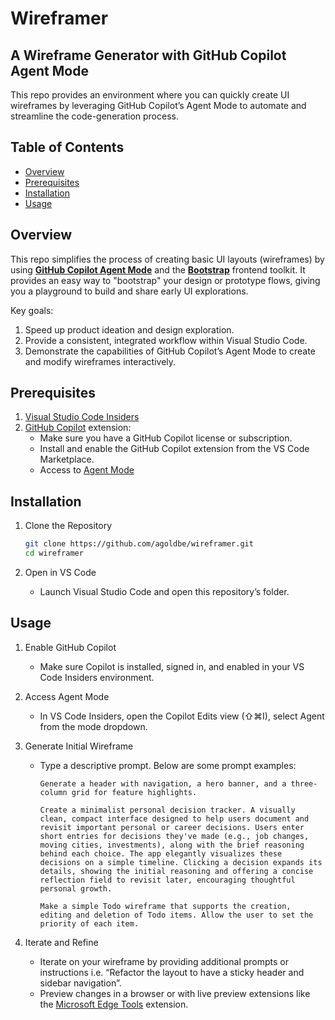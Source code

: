 # Wireframer

## A Wireframe Generator with GitHub Copilot Agent Mode

This repo provides an environment where you can quickly create UI wireframes by leveraging GitHub Copilot’s Agent Mode to automate and streamline the code-generation process.

## Table of Contents

- [Overview](#overview)  
- [Prerequisites](#prerequisites)  
- [Installation](#installation)  
- [Usage](#usage)

## Overview

This repo simplifies the process of creating basic UI layouts (wireframes) by using [**GitHub Copilot Agent Mode**](https://code.visualstudio.com/docs/copilot/chat/chat-agent-mode) and the [**Bootstrap**](https://getbootstrap.com/) frontend toolkit. It provides an easy way to "bootstrap" your design or prototype flows, giving you a playground to build and share early UI explorations.

Key goals:
1. Speed up product ideation and design exploration.
2. Provide a consistent, integrated workflow within Visual Studio Code.
3. Demonstrate the capabilities of GitHub Copilot’s Agent Mode to create and modify wireframes interactively.

## Prerequisites

1. [Visual Studio Code Insiders](https://code.visualstudio.com/insiders/)
2. [GitHub Copilot](https://marketplace.visualstudio.com/items?itemName=GitHub.copilot) extension:
   - Make sure you have a GitHub Copilot license or subscription.
   - Install and enable the GitHub Copilot extension from the VS Code Marketplace.
   - Access to [Agent Mode](https://code.visualstudio.com/blogs/2025/02/24/introducing-copilot-agent-mode)

## Installation

1. Clone the Repository
   ```bash
   git clone https://github.com/agoldbe/wireframer.git
   cd wireframer
   ```

2. Open in VS Code
   - Launch Visual Studio Code and open this repository’s folder.

## Usage

1. Enable GitHub Copilot
   - Make sure Copilot is installed, signed in, and enabled in your VS Code Insiders environment.

2. Access Agent Mode
   - In VS Code Insiders, open the Copilot Edits view (⇧⌘I), select Agent from the mode dropdown.

3. Generate Initial Wireframe
   - Type a descriptive prompt. Below are some prompt examples:
     ```
     Generate a header with navigation, a hero banner, and a three-column grid for feature highlights.
     ```

     ```
     Create a minimalist personal decision tracker. A visually clean, compact interface designed to help users document and revisit important personal or career decisions. Users enter short entries for decisions they've made (e.g., job changes, moving cities, investments), along with the brief reasoning behind each choice. The app elegantly visualizes these decisions on a simple timeline. Clicking a decision expands its details, showing the initial reasoning and offering a concise reflection field to revisit later, encouraging thoughtful personal growth.
     ```

     ```
     Make a simple Todo wireframe that supports the creation, editing and deletion of Todo items. Allow the user to set the priority of each item.
     ```

4. Iterate and Refine
   - Iterate on your wireframe by providing additional prompts or instructions i.e. “Refactor the layout to have a sticky header and sidebar navigation”.
   - Preview changes in a browser or with live preview extensions like the [Microsoft Edge Tools](https://marketplace.visualstudio.com/items?itemName=ms-edgedevtools.vscode-edge-devtools) extension.